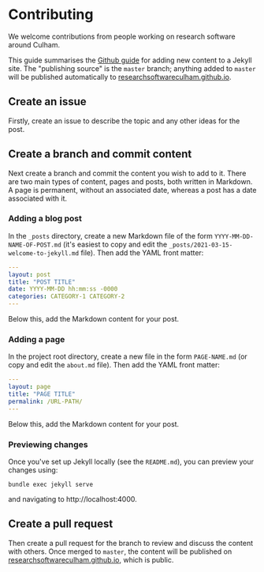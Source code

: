 # Contributing
We welcome contributions from people working on research software around Culham.

This guide summarises the [Github guide](https://docs.github.com/en/pages/setting-up-a-github-pages-site-with-jekyll/adding-content-to-your-github-pages-site-using-jekyll) for adding new content to a Jekyll site. The "publishing source" is the `master` branch; anything added to `master` will be published automatically to [researchsoftwareculham.github.io](https://researchsoftwareculham.github.io/).

## Create an issue
Firstly, create an issue to describe the topic and any other ideas for the post.

## Create a branch and commit content
Next create a branch and commit the content you wish to add to it. There are two main types of content, pages and posts, both written in Markdown. A page is permanent, without an associated date, whereas a post has a date associated with it.

### Adding a blog post
In the `_posts` directory, create a new Markdown file of the form `YYYY-MM-DD-NAME-OF-POST.md` (it's easiest to copy and edit the `_posts/2021-03-15-welcome-to-jekyll.md` file). Then add the YAML front matter:
```yaml
---
layout: post
title: "POST TITLE"
date: YYYY-MM-DD hh:mm:ss -0000
categories: CATEGORY-1 CATEGORY-2
---
```

Below this, add the Markdown content for your post.

### Adding a page
In the project root directory, create a new file in the form `PAGE-NAME.md` (or copy and edit the `about.md` file). Then add the YAML front matter:
```yaml
---
layout: page
title: "PAGE TITLE"
permalink: /URL-PATH/
---
```

Below this, add the Markdown content for your post.

### Previewing changes
Once you've set up Jekyll locally (see the `README.md`), you can preview your changes using:
```
bundle exec jekyll serve
```

and navigating to http://localhost:4000.

## Create a pull request
Then create a pull request for the branch to review and discuss the content with others. Once merged to `master`, the content will be published on [researchsoftwareculham.github.io](https://researchsoftwareculham.github.io/), which is public.